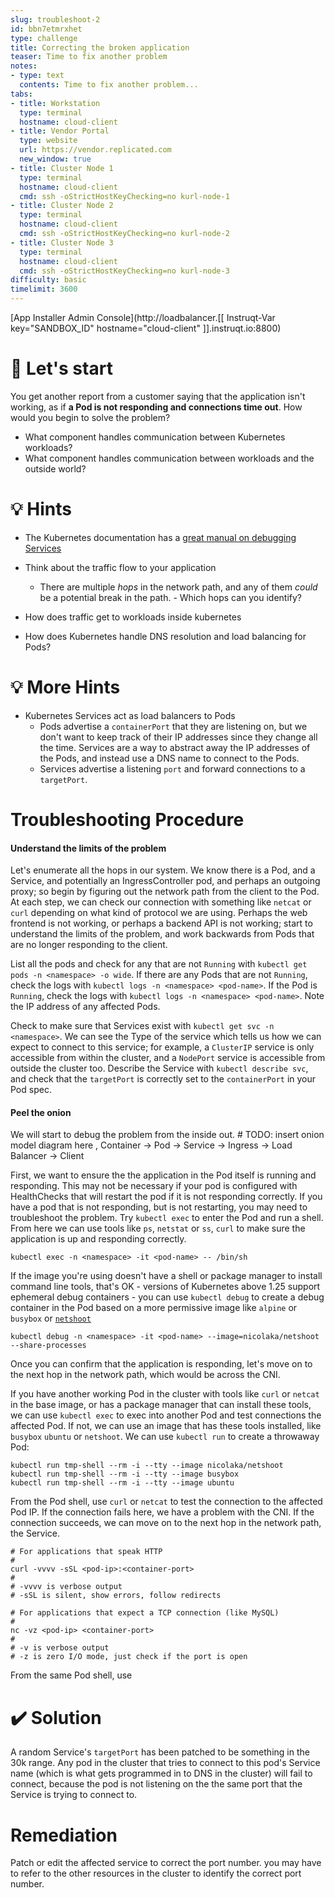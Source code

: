 ```yaml
---
slug: troubleshoot-2
id: bbn7etmrxhet
type: challenge
title: Correcting the broken application
teaser: Time to fix another problem
notes:
- type: text
  contents: Time to fix another problem...
tabs:
- title: Workstation
  type: terminal
  hostname: cloud-client
- title: Vendor Portal
  type: website
  url: https://vendor.replicated.com
  new_window: true
- title: Cluster Node 1
  type: terminal
  hostname: cloud-client
  cmd: ssh -oStrictHostKeyChecking=no kurl-node-1
- title: Cluster Node 2
  type: terminal
  hostname: cloud-client
  cmd: ssh -oStrictHostKeyChecking=no kurl-node-2
- title: Cluster Node 3
  type: terminal
  hostname: cloud-client
  cmd: ssh -oStrictHostKeyChecking=no kurl-node-3
difficulty: basic
timelimit: 3600
---
```

[App Installer Admin Console](http://loadbalancer.[[ Instruqt-Var key="SANDBOX_ID" hostname="cloud-client" ]].instruqt.io:8800)

🚀 Let's start
=================

You get another report from a customer saying that the application isn't working, as if **a Pod is not responding and connections time out**.  How would you begin to solve the problem?

- What component handles communication between Kubernetes workloads?
- What component handles communication between workloads and the outside world?

💡 Hints
=================

- The Kubernetes documentation has a [great manual on debugging Services](https://kubernetes.io/docs/tasks/debug/debug-application/debug-service/)

- Think about the traffic flow to your application
  - There are multiple *hops* in the network path, and any of them _could_ be a potential break in the path.  - Which hops can you identify?

- How does traffic get to workloads inside kubernetes
- How does Kubernetes handle DNS resolution and load balancing for Pods?

💡 More Hints
=================

- Kubernetes Services act as load balancers to Pods
  - Pods advertise a `containerPort` that they are listening on, but we don't want to keep track of their IP addresses since they change all the time.  Services are a way to abstract away the IP addresses of the Pods, and instead use a DNS name to connect to the Pods.
  - Services advertise a listening `port` and forward connections to a `targetPort`.

 Troubleshooting Procedure
=================

#### Understand the limits of the problem
Let's enumerate all the hops in our system.  We know there is a Pod, and a Service, and potentially an IngressController pod, and perhaps an outgoing proxy; so begin by figuring out the network path from the client to the Pod.  At each step, we can check our connection with something like `netcat` or `curl` depending on what kind of protocol we are using.  Perhaps the web frontend is not working, or perhaps a backend API is not working; start to understand the limits of the problem, and work backwards from Pods that are no longer responding to the client.

List all the pods and check for any that are not `Running` with `kubectl get pods -n <namespace> -o wide`.  If there are any Pods that are not `Running`, check the logs with `kubectl logs -n <namespace> <pod-name>`.  If the Pod is `Running`, check the logs with `kubectl logs -n <namespace> <pod-name>`.  Note the IP address of any affected Pods.

Check to make sure that Services exist with `kubectl get svc -n <namespace>`.  We can see the Type of the service which tells us how we can expect to connect to this service; for example, a `ClusterIP` service is only accessible from within the cluster, and a `NodePort` service is accessible from outside the cluster too.  Describe the Service with `kubectl describe svc`, and check that the `targetPort` is correctly set to the `containerPort` in your Pod spec.

#### Peel the onion

We will start to debug the problem from the inside out.  # TODO: insert onion model diagram here , Container -> Pod -> Service -> Ingress -> Load Balancer -> Client

First, we want to ensure the the application in the Pod itself is running and responding.  This may not be necessary if your pod is configured with HealthChecks that will restart the pod if it is not responding correctly.  If you have a pod that is not responding, but is not restarting, you may need to troubleshoot the problem.  Try `kubectl exec` to enter the Pod and run a shell.  From here we can use tools like `ps`, `netstat` or `ss`, `curl` to make sure the application is up and responding correctly.

```
kubectl exec -n <namespace> -it <pod-name> -- /bin/sh
```

If the image you're using doesn't have a shell or package manager to install command line tools, that's OK - versions of Kubernetes above 1.25 support ephemeral debug containers - you can use `kubectl debug` to create a debug container in the Pod based on a more permissive image like `alpine` or `busybox` or [`netshoot`](https://github.com/nicolaka/netshoot)

```
kubectl debug -n <namespace> -it <pod-name> --image=nicolaka/netshoot --share-processes
```

Once you can confirm that the application is responding, let's move on to the next hop in the network path, which would be across the CNI.

If you have another working Pod in the cluster with tools like `curl` or `netcat` in the base image, or has a package manager that can install these tools, we can use `kubectl exec` to exec into another Pod and test connections the affected Pod.  If not, we can use an image that has these tools installed, like `busybox` `ubuntu` or `netshoot`.  We can use `kubectl run` to create a throwaway Pod:

```
kubectl run tmp-shell --rm -i --tty --image nicolaka/netshoot
kubectl run tmp-shell --rm -i --tty --image busybox
kubectl run tmp-shell --rm -i --tty --image ubuntu
```

From the Pod shell, use `curl` or `netcat` to test the connection to the affected Pod IP.  If the connection fails here, we have a problem with the CNI.  If the connection succeeds, we can move on to the next hop in the network path, the Service.

```
# For applications that speak HTTP
#
curl -vvvv -sSL <pod-ip>:<container-port>
#
# -vvvv is verbose output
# -sSL is silent, show errors, follow redirects

# For applications that expect a TCP connection (like MySQL)
#
nc -vz <pod-ip> <container-port>
#
# -v is verbose output
# -z is zero I/O mode, just check if the port is open
```


From the same Pod shell, use



✔️ Solution
=================

A random Service's `targetPort` has been patched to be something in the 30k range.  Any pod in the cluster that tries to connect to this pod's Service name (which is what gets programmed in to DNS in the cluster) will fail to connect, because the pod is not listening on the the same port that the Service is trying to connect to.

Remediation
=================

Patch or edit the affected service to correct the port number. you may have to refer to the other resources in the cluster to identify the correct port number.

